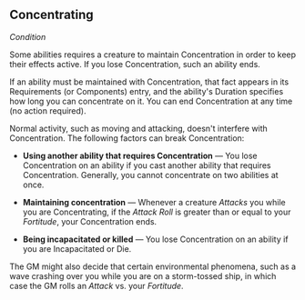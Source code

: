 ## Concentrating
*Condition*  

<!-- FIXME: Reword to be about creatures in general and not "you". -->

Some abilities requires a creature to maintain Concentration in order to keep their effects active. If you lose Concentration, such an ability ends.

If an ability must be maintained with Concentration, that fact appears in its Requirements (or Components) entry, and the ability's Duration specifies how long you can concentrate on it. You can end Concentration at any time (no action required).

Normal activity, such as moving and attacking, doesn't interfere with Concentration. The following factors can break Concentration:

* **Using another ability that requires Concentration** — You lose Concentration on an ability if you cast another ability that requires Concentration. Generally, you cannot concentrate on two abilities at once.

* **Maintaining concentration** — Whenever a creature *Attacks* you while you are Concentrating, if the *Attack Roll* is greater than or equal to your *Fortitude*, your Concentration ends.

* **Being incapacitated or killed** — You lose Concentration on an ability if you are Incapacitated or Die.

The GM might also decide that certain environmental phenomena, such as a wave crashing over you while you are on a storm-tossed ship, in which case the GM rolls an *Attack* vs. your *Fortitude*.
